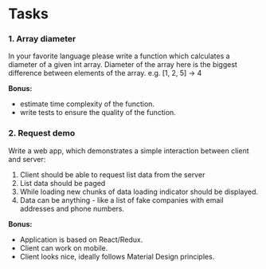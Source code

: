 # Tasks
### 1. Array diameter
In your favorite language please write a function which calculates a diameter of a given int array.
Diameter of the array here is the biggest difference between elements of the array.
e.g. [1, 2, 5] -> 4

**Bonus:**
* estimate time complexity of the function.
* write tests to ensure the quality of the function.


### 2. Request demo
Write a web app, which demonstrates a simple interaction between client and server:

1. Client should be able to request list data from the server
2. List data should be paged
3. While loading new chunks of data loading indicator should be displayed.
4. Data can be anything - like a list of fake companies with email addresses and phone numbers.

**Bonus:**
* Application is based on React/Redux.
* Client can work on mobile.
* Client looks nice, ideally follows Material Design principles.
